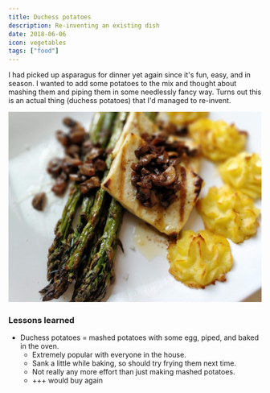 ```yaml
---
title: Duchess potatoes
description: Re-inventing an existing dish
date: 2018-06-06
icon: vegetables
tags: ["food"]
---
```


I had picked up asparagus for dinner yet again since it's fun, easy, and in season. I wanted to add some potatoes to the mix and thought about mashing them and piping them in some needlessly fancy way. Turns out this is an actual thing (duchess potatoes) that I'd managed to re-invent.
  
![Duchess potatoes, asparagus, tofu, mushrooms](images/IMG_20180606_184555_Bokeh.jpg)

### Lessons learned

* Duchess potatoes = mashed potatoes with some egg, piped, and baked in the oven.
  * Extremely popular with everyone in the house.
  * Sank a little while baking, so should try frying them next time.
  * Not really any more effort than just making mashed potatoes.
  * +++ would buy again